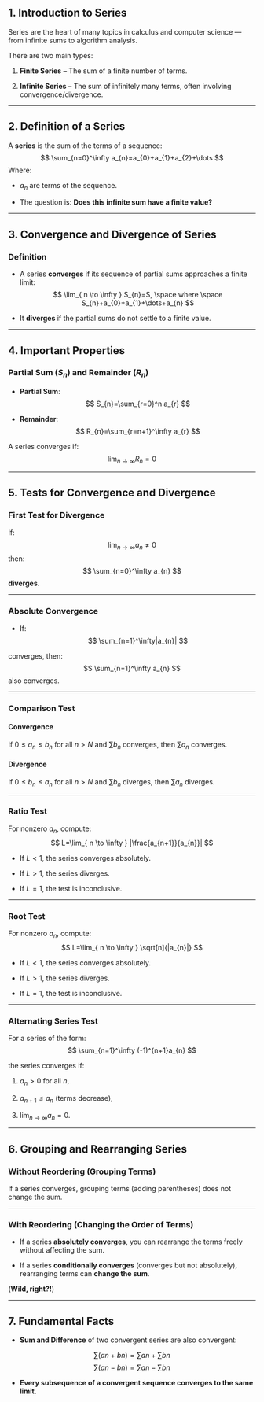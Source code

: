 ## **1. Introduction to Series**

Series are the heart of many topics in calculus and computer science — from infinite sums to algorithm analysis.

There are two main types:

1. **Finite Series** – The sum of a finite number of terms.
    
2. **Infinite Series** – The sum of infinitely many terms, often involving convergence/divergence.
    

---

## **2. Definition of a Series**

A **series** is the sum of the terms of a sequence: $$
\sum_{n=0}^\infty a_{n}=a_{0}+a_{1}+a_{2}+\dots
$$Where:

- $a_n$ are terms of the sequence.
    
- The question is: **Does this infinite sum have a finite value?**
    

---

## **3. Convergence and Divergence of Series**

### **Definition**

- A series **converges** if its sequence of partial sums approaches a finite limit:
    $$
    \lim_{ n \to \infty } S_{n}=S, \space where \space S_{n}+a_{0}+a_{1}+\dots+a_{n}
$$

- It **diverges** if the partial sums do not settle to a finite value.
    

---

## **4. Important Properties**

### **Partial Sum ($S_n$) and Remainder ($R_n$)**

- **Partial Sum**:
    $$
S_{n}=\sum_{r=0}^n a_{r}
$$

- **Remainder**:
    $$
R_{n}=\sum_{r=n+1}^\infty a_{r}
$$

A series converges if:
$$
\lim_{ n \to \infty }R_{n}=0 
$$


---

## **5. Tests for Convergence and Divergence**

### **First Test for Divergence**

If:
$$
\lim_{ n \to \infty } a_{n} \neq 0
$$
then: $$
\sum_{n=0}^\infty a_{n}
$$
**diverges**.

---

### **Absolute Convergence**

- If:
    $$
\sum_{n=1}^\infty|a_{n}|
$$

converges, then: $$
\sum_{n=1}^\infty a_{n}
$$
also converges.

---

### **Comparison Test**

#### **Convergence**

If $0 \leq a_n \leq b_n$ for all $n > N$ and $\sum b_n$ converges, then $\sum a_n$ converges.

#### **Divergence**

If $0 \leq b_n \leq a_n$ for all $n > N$ and $\sum b_n$ diverges, then $\sum a_n$ diverges.

---

### **Ratio Test**

For nonzero $a_n$, compute: $$
L=\lim_{ n \to \infty } |\frac{a_{n+1}}{a_{n}}| 
$$

- If $L<1$, the series converges absolutely.
    
- If $L>1$, the series diverges.
    
- If $L=1$, the test is inconclusive.
    

---

### **Root Test**

For nonzero $a_n$, compute: $$
L=\lim_{ n \to \infty } \sqrt[n]{|a_{n}|}
$$


- If $L<1$, the series converges absolutely.
    
- If $L>1$, the series diverges.
    
- If $L=1$, the test is inconclusive.
    

---

### **Alternating Series Test**

For a series of the form: $$
\sum_{n=1}^\infty (-1)^{n+1}a_{n}
$$

the series converges if:

1. $a_n > 0$ for all $n$,
    
2. $a_{n+1} \leq a_n$ (terms decrease),
    
3. $\lim_{n\to\infty} a_n = 0$.
    

---

## **6. Grouping and Rearranging Series**

### **Without Reordering (Grouping Terms)**

If a series converges, grouping terms (adding parentheses) does not change the sum.

---

### **With Reordering (Changing the Order of Terms)**

- If a series **absolutely converges**, you can rearrange the terms freely without affecting the sum.
    
- If a series **conditionally converges** (converges but not absolutely), rearranging terms can **change the sum**.
    

(**Wild, right?!**)

---

## **7. Fundamental Facts**

- **Sum and Difference** of two convergent series are also convergent:
    

$$∑(an+bn)=∑an+∑bn$$
$$∑(an−bn)=∑an−∑bn​$$

- **Every subsequence of a convergent sequence converges to the same limit.**

